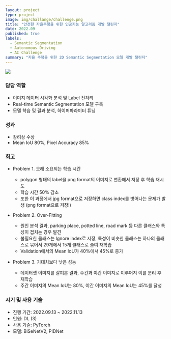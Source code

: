 ```yaml
---
layout: project
type: project
image: img/challange/challenge.png
title: "안전한 자율주행을 위한 인공지능 알고리즘 개발 챌린지"
date: 2022.09
published: true
labels:
  - Semantic Segmentation
  - Autonomous Driving
  - AI Challenge
summary: "자율 주행을 위한 2D Semantic Segmentation 모델 개발 챌린지"
---
```


<img class="img-fluid" src="../img/challenge/challenge_ex.png">

### 담당 역할  
- 이미지 데이터 시각화 분석 및 Label 전처리
- Real-time Semantic Segmentation 모델 구축
- 모델 학습 및 결과 분석, 하이퍼파라미터 튜닝


### 성과
- 장려상 수상
- Mean IoU 80%, Pixel Accuracy 85%


### 회고
- Problem 1. 오래 소요되는 학습 시간
  - polygon 형태의 label을 png format의 이미지로 변환해서 저장 후 학습 재시도
  - 학습 시간 50% 감소
  - 또한 이 과정에서 jpg format으로 저장하면 class index를 벗어나는 문제가 발생 (png format으로 저장!)

- Problem 2. Over-Fitting
  - 원인 분석 결과, parking place, potted line, road mark 등 다른 클래스와 특성이 겹치는 경우 발견
  - 불필요한 클래스는 Ignore index로 지정, 특성이 비슷한 클래스는 하나의 클래스로 묶어서 29개에서 15개 클래스로 줄여 재학습
  - Validation에서의 Mean IoU가 40%에서 45%로 증가

- Problem 3. 기대치보다 낮은 성능
  - 데이터셋 이미지를 살펴본 결과, 주간과 야간 이미지로 이루어져 이를 분리 후 재학습
  - 주간 이미지의 Mean IoU는 80%, 야간 이미지의 Mean IoU는 45%를 달성


### 시기 및 사용 기술
- 진행 기간: 2022.09.13 ~ 2022.11.13
- 인원: DL (3)
- 사용 기술: PyTorch
- 모델: BiSeNetV2, PIDNet
